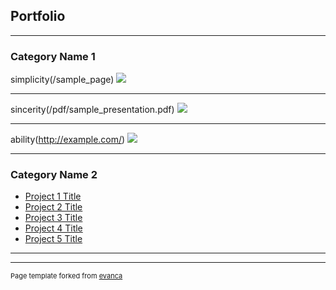 ## Portfolio

---

### Category Name 1 

simplicity(/sample_page)
<img src="images/dummy_thumbnail.jpg?raw=true"/>

---
sincerity(/pdf/sample_presentation.pdf)
<img src="images/dummy_thumbnail.jpg?raw=true"/>

---
ability(http://example.com/)
<img src="images/dummy_thumbnail.jpg?raw=true"/>

---

### Category Name 2

- [Project 1 Title](http://example.com/)
- [Project 2 Title](http://example.com/)
- [Project 3 Title](http://example.com/)
- [Project 4 Title](http://example.com/)
- [Project 5 Title](http://example.com/)

---




---
<p style="font-size:11px">Page template forked from <a href="https://github.com/evanca/quick-portfolio">evanca</a></p>
<!-- Remove above link if you don't want to attibute -->
